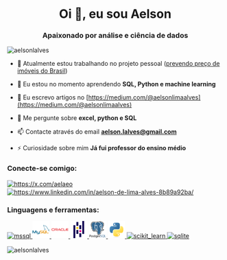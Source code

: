 <h1 align="center">Oi 👋, eu sou Aelson</h1>
<h3 align="center">Apaixonado por análise e ciência de dados</h3>

<p align="left"> <img src="https://komarev.com/ghpvc/?username=aelsonlalves&label=Profile%20views&color=0e75b6&style=flat" alt="aelsonlalves" /> </p>

- 🔭 Atualmente estou trabalhando no projeto pessoal ([prevendo preço de imóveis do Brasil](https://github.com/Aelsonlalves/imoveis-br))

- 🌱 Eu estou no momento aprendendo **SQL, Python e machine learning**

- 📝 Eu escrevo artigos no [https://medium.com/@aelsonlimaalves](https://medium.com/@aelsonlimaalves)

- 💬 Me pergunte sobre **excel, python e SQL**

- 📫 Contacte através do email **aelson.lalves@gmail.com**

- ⚡ Curiosidade sobre mim **Já fui professor do ensino médio**

<h3 align="left">Conecte-se comigo:</h3>
<p align="left">
<a href="https://x.com/aelaeo" target="blank"><img align="center" src="https://raw.githubusercontent.com/rahuldkjain/github-profile-readme-generator/master/src/images/icons/Social/twitter.svg" alt="https://x.com/aelaeo" height="30" width="40" /></a>
<a href="https://linkedin.com/in/https://www.linkedin.com/in/aelson-de-lima-alves-8b89a92ba/" target="blank"><img align="center" src="https://raw.githubusercontent.com/rahuldkjain/github-profile-readme-generator/master/src/images/icons/Social/linked-in-alt.svg" alt="https://www.linkedin.com/in/aelson-de-lima-alves-8b89a92ba/" height="30" width="40" /></a>
</p>

<h3 align="left">Linguagens e ferramentas:</h3>
<p align="left"> <a href="https://www.microsoft.com/en-us/sql-server" target="_blank" rel="noreferrer"> <img src="https://www.svgrepo.com/show/303229/microsoft-sql-server-logo.svg" alt="mssql" width="40" height="40"/> </a> <a href="https://www.mysql.com/" target="_blank" rel="noreferrer"> <img src="https://raw.githubusercontent.com/devicons/devicon/master/icons/mysql/mysql-original-wordmark.svg" alt="mysql" width="40" height="40"/> </a> <a href="https://www.oracle.com/" target="_blank" rel="noreferrer"> <img src="https://raw.githubusercontent.com/devicons/devicon/master/icons/oracle/oracle-original.svg" alt="oracle" width="40" height="40"/> </a> <a href="https://pandas.pydata.org/" target="_blank" rel="noreferrer"> <img src="https://raw.githubusercontent.com/devicons/devicon/2ae2a900d2f041da66e950e4d48052658d850630/icons/pandas/pandas-original.svg" alt="pandas" width="40" height="40"/> </a> <a href="https://www.postgresql.org" target="_blank" rel="noreferrer"> <img src="https://raw.githubusercontent.com/devicons/devicon/master/icons/postgresql/postgresql-original-wordmark.svg" alt="postgresql" width="40" height="40"/> </a> <a href="https://www.python.org" target="_blank" rel="noreferrer"> <img src="https://raw.githubusercontent.com/devicons/devicon/master/icons/python/python-original.svg" alt="python" width="40" height="40"/> </a> <a href="https://scikit-learn.org/" target="_blank" rel="noreferrer"> <img src="https://upload.wikimedia.org/wikipedia/commons/0/05/Scikit_learn_logo_small.svg" alt="scikit_learn" width="40" height="40"/> </a> <a href="https://www.sqlite.org/" target="_blank" rel="noreferrer"> <img src="https://www.vectorlogo.zone/logos/sqlite/sqlite-icon.svg" alt="sqlite" width="40" height="40"/> </a> </p>

<p><img align="center" src="https://github-readme-stats.vercel.app/api/top-langs?username=aelsonlalves&show_icons=true&locale=en&layout=compact" alt="aelsonlalves" /></p>


<!--
## Hi there 👋


**Aelsonlalves/Aelsonlalves** is a ✨ _special_ ✨ repository because its `README.md` (this file) appears on your GitHub profile.

Here are some ideas to get you started:

- 🔭 I’m currently working on ...
- 🌱 I’m currently learning ...
- 👯 I’m looking to collaborate on ...
- 🤔 I’m looking for help with ...
- 💬 Ask me about ...
- 📫 How to reach me: ...
- 😄 Pronouns: ...
- ⚡ Fun fact: ...
-->
